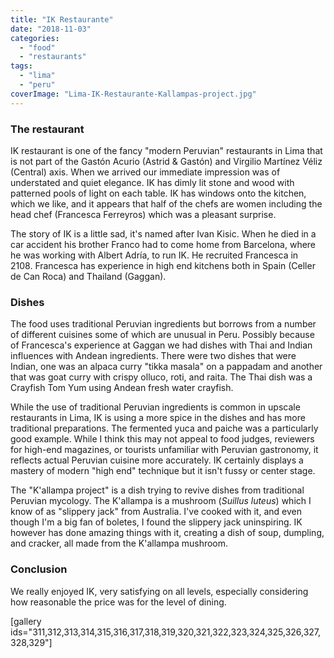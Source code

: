 ```yaml
---
title: "IK Restaurante"
date: "2018-11-03"
categories: 
  - "food"
  - "restaurants"
tags: 
  - "lima"
  - "peru"
coverImage: "Lima-IK-Restaurante-Kallampas-project.jpg"
---
```


### The restaurant

IK restaurant is one of the fancy "modern Peruvian" restaurants in Lima that is not part of the Gastón Acurio (Astrid & Gastón) and Virgilio Martínez Véliz (Central) axis. When we arrived our immediate impression was of understated and quiet elegance. IK has dimly lit stone and wood with patterned pools of light on each table. IK has windows onto the kitchen, which we like, and it appears that half of the chefs are women including the head chef (Francesca Ferreyros) which was a pleasant surprise.

The story of IK is a little sad, it's named after Ivan Kisic. When he died in a car accident his brother Franco had to come home from Barcelona, where he was working with Albert Adría, to run IK. He recruited Francesca in 2108. Francesca has experience in high end kitchens both in Spain (Celler de Can Roca) and Thailand (Gaggan).

### Dishes

The food uses traditional Peruvian ingredients but borrows from a number of different cuisines some of which are unusual in Peru. Possibly because of Francesca's experience at Gaggan we had dishes with Thai and Indian influences with Andean ingredients. There were two dishes that were Indian, one was an alpaca curry "tikka masala" on a pappadam and another that was goat curry with crispy olluco, roti, and raita. The Thai dish was a Crayfish Tom Yum using Andean fresh water crayfish.

While the use of traditional Peruvian ingredients is common in upscale restaurants in Lima, IK is using a more spice in the dishes and has more traditional preparations. The fermented yuca and paiche was a particularly good example. While I think this may not appeal to food judges, reviewers for high-end magazines, or tourists unfamiliar with Peruvian gastronomy, it reflects actual Peruvian cuisine more accurately. IK certainly displays a mastery of modern "high end" technique but it isn't fussy or center stage.

The "K'allampa project" is a dish trying to revive dishes from traditional Peruvian mycology. The K'allampa is a mushroom (_Suillus luteus_) which I know of as "slippery jack" from Australia. I've cooked with it, and even though I'm a big fan of boletes, I found the slippery jack uninspiring. IK however has done amazing things with it, creating a dish of soup, dumpling, and cracker, all made from the K'allampa mushroom.

### Conclusion

We really enjoyed IK, very satisfying on all levels, especially considering how reasonable the price was for the level of dining.

\[gallery ids="311,312,313,314,315,316,317,318,319,320,321,322,323,324,325,326,327,328,329"\]
